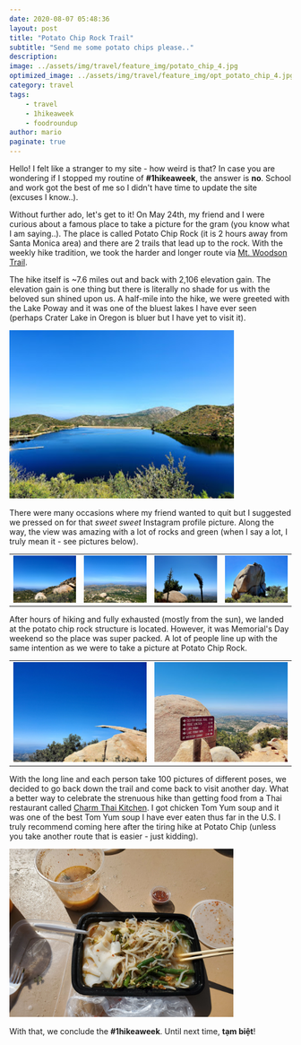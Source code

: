 ```yaml
---
date: 2020-08-07 05:48:36
layout: post
title: "Potato Chip Rock Trail"
subtitle: "Send me some potato chips please.."
description:
image: ../assets/img/travel/feature_img/potato_chip_4.jpg
optimized_image: ../assets/img/travel/feature_img/opt_potato_chip_4.jpg
category: travel
tags:
    - travel
    - 1hikeaweek
    - foodroundup
author: mario
paginate: true
---
```


Hello! I felt like a stranger to my site - how weird is that? In case you are wondering if I stopped my routine of **#1hikeaweek**, the answer is **no**. School and work got the best of me so I didn't have time to update the site (excuses I know..).

Without further ado, let's get to it! On May 24th, my friend and I were curious about a famous place to take a picture for the gram (you know what I am saying..). The place is called Potato Chip Rock (it is 2 hours away from Santa Monica area) and there are 2 trails that lead up to the rock. With the weekly hike tradition, we took the harder and longer route via [Mt. Woodson Trail](https://www.alltrails.com/trail/us/california/potato-chip-rock-via-mt-woodson-trail).

The hike itself is ~7.6 miles out and back with 2,106 elevation gain. The elevation gain is one thing but there is literally no shade for us with the beloved sun shined upon us. A half-mile into the hike, we were greeted with the Lake Poway and it was one of the bluest lakes I have ever seen (perhaps Crater Lake in Oregon is bluer but I have yet to visit it). 

<img src="../assets/img/travel/potato_chip/potato_chip_1.jpg" style="height: 300px;" alt="lake poway"/>

There were many occasions where my friend wanted to quit but I suggested we pressed on for that *sweet sweet* Instagram profile picture. Along the way, the view was amazing with a lot of rocks and green (when I say a lot, I truly mean it - see pictures below).

<table><tr>
    <td> <img src="../assets/img/travel/potato_chip/potato_chip_2.jpg" alt="view 1" style="width: 250px;"/> </td>
    <td> <img src="../assets/img/travel/potato_chip/potato_chip_3.jpg" alt="view 2" style="width: 250px;"/> </td>
    <td> <img src="../assets/img/travel/potato_chip/potato_chip_6.jpg" alt="view 3" style="width: 250px;"/> </td>
    <td> <img src="../assets/img/travel/potato_chip/potato_chip_7.jpg" alt="view 4" style="width: 250px;"/> </td>
</tr></table>

After hours of hiking and fully exhausted (mostly from the sun), we landed at the potato chip rock structure is located. However, it was Memorial's Day weekend so the place was super packed. A lot of people line up with the same intention as we were to take a picture at Potato Chip Rock.

<table><tr>
    <td> <img src="../assets/img/travel/potato_chip/potato_chip_4.jpg" alt="view 1" style="width: 250px;"/> </td>
    <td> <img src="../assets/img/travel/potato_chip/potato_chip_5.jpg" alt="view 2" style="width: 250px;"/> </td>
</tr></table>

With the long line and each person take 100 pictures of different poses, we decided to go back down the trail and come back to visit another day. What a better way to celebrate the strenuous hike than getting food from a Thai restaurant called [Charm Thai Kitchen](https://charmthaisd.com/). I got chicken Tom Yum soup and it was one of the best Tom Yum soup I have ever eaten thus far in the U.S. I truly recommend coming here after the tiring hike at Potato Chip (unless you take another route that is easier - just kidding).

<img src="../assets/img/travel/potato_chip/charm_thai_kitchen.jpg" style="height: 300px;" alt="charm thai"/>

With that, we conclude the **#1hikeaweek**. Until next time, **tạm biệt**!
